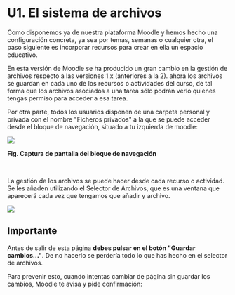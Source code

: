 
# U1. El sistema de archivos

Como disponemos ya de nuestra plataforma Moodle y hemos hecho una configuración concreta, ya sea por temas, semanas o cualquier otra, el paso siguiente es incorporar recursos para crear en ella un espacio educativo.

En esta versión de Moodle se ha producido un gran cambio en la gestión de archivos respecto a las versiones 1.x (anteriores a la 2). ahora los archivos se guardan en cada uno de los recursos o actividades del curso, de tal forma que los archivos asociados a una tarea sólo podrán verlo quienes tengas permiso para acceder a esa tarea.

Por otra parte, todos los usuarios disponen de una carpeta personal y privada con el nombre "Ficheros privados" a la que se puede acceder desde el bloque de navegación, situado a tu izquierda de moodle:

![](/assets/Selección_125.png)

**Fig. Captura de pantalla del bloque de navegación**

 

La gestión de los archivos se puede hacer desde cada recurso o actividad. Se les añaden utilizando el Selector de Archivos, que es una ventana que aparecerá cada vez que tengamos que añadir y archivo. 

![](/assets/Selección_127.png)

## Importante

Antes de salir de esta página **debes pulsar en el botón "Guardar cambios..."**. De no hacerlo se perdería todo lo que has hecho en el selector de archivos.

Para prevenir esto, cuando intentas cambiar de página sin guardar los cambios, Moodle te avisa y pide confirmación: 

